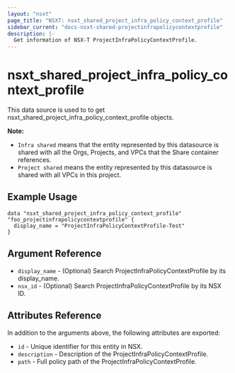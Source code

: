 ```yaml
---
layout: "nsxt"
page_title: "NSXT: nsxt_shared_project_infra_policy_context_profile"
sidebar_current: "docs-nsxt-shared-projectinfrapolicycontextprofile"
description: |-
  Get information of NSX-T ProjectInfraPolicyContextProfile.
---
```


<!--
    Copyright 2023 VMware, Inc.
    SPDX-License-Identifier: Mozilla Public License 2.0
-->

# nsxt_shared_project_infra_policy_context_profile

This data source is used to to get nsxt_shared_project_infra_policy_context_profile objects.

**Note:**
* `Infra shared` means that the entity represented by this datasource is shared with all the Orgs, Projects, and VPCs that the Share container references.
* `Project shared` means the entity represented by this datasource is shared with all VPCs in this project. 

## Example Usage

```hcl
data "nsxt_shared_project_infra_policy_context_profile" "foo_projectinfrapolicycontextprofile" {
  display_name = "ProjectInfraPolicyContextProfile-Test"
}
```

## Argument Reference

* `display_name` - (Optional) Search ProjectInfraPolicyContextProfile by its display_name.
* `nsx_id` - (Optional) Search ProjectInfraPolicyContextProfile by its NSX ID.

## Attributes Reference

In addition to the arguments above, the following attributes are exported:

* `id` - Unique identifier for this entity in NSX.
* `description` - Description of the ProjectInfraPolicyContextProfile.
* `path` - Full policy path of the ProjectInfraPolicyContextProfile.

